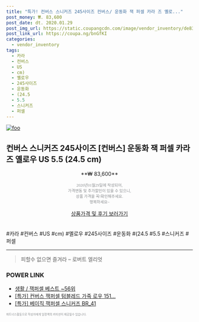 ```yaml
--- 
title: "특가! 컨버스 스니커즈 245사이즈 컨버스/ 운동화 잭 퍼셀 카라 즈 옐로..." 
post_money: ₩. 83,600 
post_date: dt. 2020.01.29 
post_img_url: https://static.coupangcdn.com/image/vendor_inventory/de83/14ab8e1395823a112177d34de17bccee65bcce859b3e2cecbeb13b242cdf.jpg 
post_link_url: https://coupa.ng/bnGfKI 
categories: 
  - vendor_inventory 
tags: 
  - 카라 
  - 컨버스 
  - US 
  - cm) 
  - 옐로우 
  - 245사이즈 
  - 운동화 
  - (24.5 
  - 5.5 
  - 스니커즈 
  - 퍼셀 
--- 
```

[![foo](https://static.coupangcdn.com/image/vendor_inventory/de83/14ab8e1395823a112177d34de17bccee65bcce859b3e2cecbeb13b242cdf.jpg)](https://coupa.ng/bnGfKI) 

## 컨버스 스니커즈 245사이즈 [컨버스] 운동화 잭 퍼셀 카라 즈 옐로우 US 5.5 (24.5 cm) 
<p style="text-align: center;">**₩ 83,600**</p> 
<p style="text-align: center;"><span style="color: #898c8f; font-family: Georgia,Times,serif; font-size: 0.75em;">2020년01월29일에 작성되어, <br>가격변동 및 추가할인이 있을 수 있으니,<br> 상품 가격을 꼭!확인해주세요.<br>행복하세요~</span> 
</p>	 
<div markdown="0" style="text-align: center;"><a href="https://coupa.ng/bnGfKI" class="btn btn--success">상품가격 및 후기 보러가기</a></div> 
<br><br> 
  #카라 #컨버스 #US #cm) #옐로우 #245사이즈 #운동화 #(24.5 #5.5 #스니커즈 #퍼셀 
<hr> 

> 피할수 없으면 즐겨라 – 로버트 엘리엇 


### POWER LINK

* <a href="https://blog.naver.com/santokki14/221788288938" target="_blank">생활 / 잭퍼셀 베스트 ~56위</a>
* <a href="https://blog.naver.com/sakai111/221788343489" target="_blank">[특가] 컨버스 잭퍼셀 텀블레드 가죽 로우 151...</a>
* <a href="https://blog.naver.com/an0733/221789510274" target="_blank">[특가] 베이직 잭퍼셀 스니커즈 BR_41</a>

<span style="color: #898c8f; font-family: Georgia,Times,serif; font-size: 0.55em;">파트너스활동으로 작성자에게 일정액의 커미션이 제공될수 있습니다.</span> 
